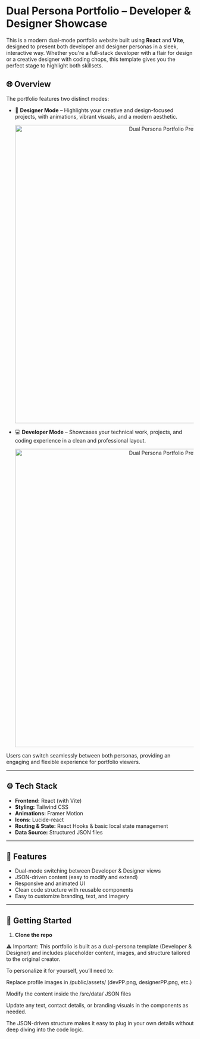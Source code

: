 # Dual Persona Portfolio – Developer & Designer Showcase

This is a modern dual-mode portfolio website built using **React** and **Vite**, designed to present both developer and designer personas in a sleek, interactive way. Whether you're a full-stack developer with a flair for design or a creative designer with coding chops, this template gives you the perfect stage to highlight both skillsets.

## 🌐 Overview

The portfolio features two distinct modes:

- 🎨 **Designer Mode** – Highlights your creative and design-focused projects, with animations, vibrant visuals, and a modern aesthetic.
  <p align="center">
  <img src="https://i.postimg.cc/135zf02g/image.png" alt="Dual Persona Portfolio Preview" width="800"/>
  </p>

- 💻 **Developer Mode** – Showcases your technical work, projects, and coding experience in a clean and professional layout.
  <p align="center">
  <img src="https://i.postimg.cc/Y0RHHZpd/image.png" alt="Dual Persona Portfolio Preview" width="800"/>
  </p>

Users can switch seamlessly between both personas, providing an engaging and flexible experience for portfolio viewers.

---

## ⚙️ Tech Stack

- **Frontend:** React (with Vite)
- **Styling:** Tailwind CSS
- **Animations:** Framer Motion
- **Icons:** Lucide-react
- **Routing & State:** React Hooks & basic local state management
- **Data Source:** Structured JSON files

---

## 🧠 Features

- Dual-mode switching between Developer & Designer views
- JSON-driven content (easy to modify and extend)
- Responsive and animated UI
- Clean code structure with reusable components
- Easy to customize branding, text, and imagery

---

## 🚀 Getting Started

1. **Clone the repo**

⚠️ Important: This portfolio is built as a dual-persona template (Developer & Designer) and includes placeholder content, images, and structure tailored to the original creator.

To personalize it for yourself, you’ll need to:

Replace profile images in /public/assets/ (devPP.png, designerPP.png, etc.)

Modify the content inside the /src/data/ JSON files

Update any text, contact details, or branding visuals in the components as needed.

The JSON-driven structure makes it easy to plug in your own details without deep diving into the code logic.


